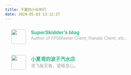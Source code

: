 ```yaml
---
title: 千夏的小伙伴们
date: 2024-05-03 13:12:27
---
```


<div class="post-body">
   <div id="links">
      <style>
         .links-content{
         margin-top:1rem;
         }
		 .link-navigation {
         display: flex;
		 flex-wrap: wrap;
         }
         .link-navigation::after {
         content: " ";
         display: block;
         clear: both;
         }
         .card {
		 width: 95%;
         font-size: 1rem;
         padding: 10px 20px;
         border-radius: 4px;
         transition-duration: 0.15s;
         margin-bottom: 1rem;
         display:flex;
		 flex: 1 1;
         }
         .card:nth-child(odd) {
         float: left;
         }
         .card:nth-child(even) {
         float: right;
         }
         .card:hover {
         transform: scale(1.1);
         box-shadow: 0 2px 6px 0 rgba(0, 0, 0, 0.12), 0 0 6px 0 rgba(0, 0, 0, 0.04);
         }
         .card a {
         border:none;
         }
         .card .ava {
         width: 3rem!important;
         height: 3rem!important;
         margin:0!important;
         margin-right: 1em!important;
         border-radius:4px;
         }
         .card .card-header {
         font-style: italic;
         overflow: scroll;
         width: 100%;
         }
		 .card-header::-webkit-scrollbar {
		 height: 0;
		 }
         .card .card-header a {
         font-style: normal;
         color: #2bbc8a;
         font-weight: bold;
         text-decoration: none;
		 word-break: normal;
         }
         .card .card-header a:hover {
         color: #d480aa;
         text-decoration: none;
         }
         .card .card-header .info {
         font-style:normal;
         color:#a3a3a3;
         font-size:14px;
         min-width: 0;
         white-space: nowrap;
         }
      </style>
      <div class="links-content">
         <div class="link-navigation">
            <div class="card">
               <img class="ava" src="/blog/static/friends/SuperSkidder.png" lazyload="false" />
               <div class="card-header">
                  <div>
                     <a href="https://skidder.top/">SuperSkidder’s blog</a>
                  </div>
                  <div class="info">Author of FPSMaster Client, Hanabi Client, etc..</div>
               </div>
            </div>
            <div class="card">
               <img class="ava" src="https://me.owo.today/wp-content/uploads/2023/09/photo.jpg" lazyload="true" />
               <div class="card-header">
                  <div>
                     <a href="https://me.OwO.today">小夏鸢的波子汽水店</a>
                  </div>
                  <div class="info">鸢飞戾天者，望峰息心。</div>
               </div>
            </div>
         </div>
      </div>
   </div>
</div>